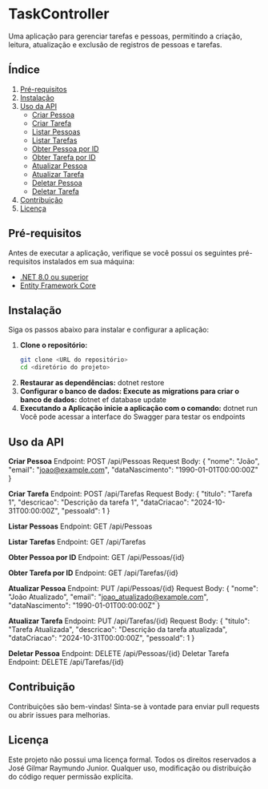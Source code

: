 # TaskController

Uma aplicação para gerenciar tarefas e pessoas, permitindo a criação, leitura, atualização e exclusão de registros de pessoas e tarefas.

## Índice

1. [Pré-requisitos](#pré-requisitos)
2. [Instalação](#instalação)
3. [Uso da API](#uso-da-api)
   - [Criar Pessoa](*criar-pessoa)
   - [Criar Tarefa](*criar-tarefa)
   - [Listar Pessoas](*listar-pessoas)
   - [Listar Tarefas](*listar-tarefas)
   - [Obter Pessoa por ID](*obter-pessoa-por-id)
   - [Obter Tarefa por ID](*obter-tarefa-por-id)
   - [Atualizar Pessoa](*atualizar-pessoa)
   - [Atualizar Tarefa](*atualizar-tarefa)
   - [Deletar Pessoa](*deletar-pessoa)
   - [Deletar Tarefa](*deletar-tarefa)
4. [Contribuição](#contribuição)
5. [Licença](#licença)

## Pré-requisitos

Antes de executar a aplicação, verifique se você possui os seguintes pré-requisitos instalados em sua máquina:

- [.NET 8.0 ou superior](https://dotnet.microsoft.com/download/dotnet/8.0)
- [Entity Framework Core](https://docs.microsoft.com/ef/core/get-started/?tabs=netcore-cli)

## Instalação

Siga os passos abaixo para instalar e configurar a aplicação:

1. **Clone o repositório:**
   ```bash
   git clone <URL do repositório>
   cd <diretório do projeto>
2. **Restaurar as dependências:**
   dotnet restore
3. **Configurar o banco de dados: Execute as migrations para criar o banco de dados:**
   dotnet ef database update
4. **Executando a Aplicação inicie a aplicação com o comando:**
   dotnet run
   Você pode acessar a interface do Swagger para testar os endpoints

## Uso da API

**Criar Pessoa**
Endpoint: POST /api/Pessoas
Request Body:
{
  "nome": "João",
  "email": "joao@example.com",
  "dataNascimento": "1990-01-01T00:00:00Z"
}

**Criar Tarefa**
Endpoint: POST /api/Tarefas
Request Body:
{
  "titulo": "Tarefa 1",
  "descricao": "Descrição da tarefa 1",
  "dataCriacao": "2024-10-31T00:00:00Z",
  "pessoaId": 1
}

**Listar Pessoas**
Endpoint: GET /api/Pessoas

**Listar Tarefas**
Endpoint: GET /api/Tarefas

**Obter Pessoa por ID**
Endpoint: GET /api/Pessoas/{id}

**Obter Tarefa por ID**
Endpoint: GET /api/Tarefas/{id}

**Atualizar Pessoa**
Endpoint: PUT /api/Pessoas/{id}
Request Body:
{
  "nome": "João Atualizado",
  "email": "joao_atualizado@example.com",
  "dataNascimento": "1990-01-01T00:00:00Z"
}

**Atualizar Tarefa**
Endpoint: PUT /api/Tarefas/{id}
Request Body:
{
  "titulo": "Tarefa Atualizada",
  "descricao": "Descrição da tarefa atualizada",
  "dataCriacao": "2024-10-31T00:00:00Z",
  "pessoaId": 1
}

**Deletar Pessoa**
Endpoint: DELETE /api/Pessoas/{id}
Deletar Tarefa
Endpoint: DELETE /api/Tarefas/{id}


## Contribuição
Contribuições são bem-vindas! Sinta-se à vontade para enviar pull requests ou abrir issues para melhorias.

## Licença
Este projeto não possui uma licença formal. Todos os direitos reservados a José Gilmar Raymundo Junior. Qualquer uso, modificação ou distribuição do código requer permissão explícita.
